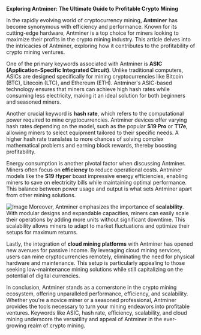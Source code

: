 **Exploring Antminer: The Ultimate Guide to Profitable Crypto Mining**

In the rapidly evolving world of cryptocurrency mining, **Antminer** has become synonymous with efficiency and performance. Known for its cutting-edge hardware, Antminer is a top choice for miners looking to maximize their profits in the crypto mining industry. This article delves into the intricacies of Antminer, exploring how it contributes to the profitability of crypto mining ventures.

One of the primary keywords associated with Antminer is **ASIC (Application-Specific Integrated Circuit)**. Unlike traditional computers, ASICs are designed specifically for mining cryptocurrencies like Bitcoin (BTC), Litecoin (LTC), and Ethereum (ETH). Antminer's ASIC-based technology ensures that miners can achieve high hash rates while consuming less electricity, making it an ideal solution for both beginners and seasoned miners.

Another crucial keyword is **hash rate**, which refers to the computational power required to mine cryptocurrencies. Antminer devices offer varying hash rates depending on the model, such as the popular **S19 Pro** or **T17e**, allowing miners to select equipment tailored to their specific needs. A higher hash rate translates to more chances of solving complex mathematical problems and earning block rewards, thereby boosting profitability.

Energy consumption is another pivotal factor when discussing Antminer. Miners often focus on **efficiency** to reduce operational costs. Antminer models like the **S19 Hyper** boast impressive energy efficiencies, enabling miners to save on electricity bills while maintaining optimal performance. This balance between power usage and output is what sets Antminer apart from other mining solutions.


![Image](https://github.com/user-attachments/assets/b8266eee-691e-4ee1-99ef-bfa10d234fd4)
Moreover, Antminer emphasizes the importance of **scalability**. With modular designs and expandable capacities, miners can easily scale their operations by adding more units without significant downtime. This scalability allows miners to adapt to market fluctuations and optimize their setups for maximum returns.

Lastly, the integration of **cloud mining platforms** with Antminer has opened new avenues for passive income. By leveraging cloud mining services, users can mine cryptocurrencies remotely, eliminating the need for physical hardware and maintenance. This setup is particularly appealing to those seeking low-maintenance mining solutions while still capitalizing on the potential of digital currencies.

In conclusion, Antminer stands as a cornerstone in the crypto mining ecosystem, offering unparalleled performance, efficiency, and scalability. Whether you're a novice miner or a seasoned professional, Antminer provides the tools necessary to turn your mining endeavors into profitable ventures. Keywords like ASIC, hash rate, efficiency, scalability, and cloud mining underscore the versatility and appeal of Antminer in the ever-growing realm of crypto mining.